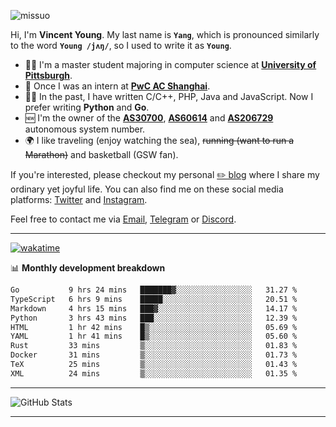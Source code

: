 <p align="left"> <img src="https://komarev.com/ghpvc/?username=missuo&label=Profile%20views&color=0e75b6&style=flat" alt="missuo" /> </p>


Hi, I'm **Vincent Young**. My last name is **`Yang`**, which is pronounced similarly to the word **`Young /jʌŋ/`**, so I used to write it as **`Young`**. 

-  👨‍🎓 I'm a master student majoring in computer science at [**University of Pittsburgh**](https://www.pitt.edu).
-  💼 Once I was an intern at **[PwC AC Shanghai](https://www.linkedin.com/company/pwc-ac-shanghai/)**.
-  👨‍💻 In the past, I have written C/C++, PHP, Java and JavaScript. Now I prefer writing **Python** and **Go**.
-  🆕 I'm the owner of the **[AS30700](https://bgp.tools/as/30700)**, **[AS60614](https://bgp.tools/as/60614)** and **[AS206729](https://bgp.tools/as/206729)** autonomous system number.
-  🌍 I like traveling (enjoy watching the sea), ~~running (want to run a Marathon)~~ and basketball (GSW fan).

If you're interested, please checkout my personal [✏️ blog](https://missuo.me/) where I share my ordinary yet joyful life. You can also find me on these social media platforms: [Twitter](https://twitter.com/m1ssuo) and [Instagram](https://www.instagram.com/missuo.me).

Feel free to contact me via <a href="mailto:i@yyt.moe">Email</a>, [Telegram](https://t.me/missuo) or [Discord](https://discordapp.com/users/missuo#7448).

-------

[![wakatime](https://wakatime.com/badge/user/c13cd961-40ca-417a-afb6-1f9ea8ac295c.svg)](https://wakatime.com/@missuo)

📊 **Monthly development breakdown**
<!--START_SECTION:waka-->

```txt
Go           9 hrs 24 mins   ███████▓░░░░░░░░░░░░░░░░░   31.27 %
TypeScript   6 hrs 9 mins    █████░░░░░░░░░░░░░░░░░░░░   20.51 %
Markdown     4 hrs 15 mins   ███▓░░░░░░░░░░░░░░░░░░░░░   14.17 %
Python       3 hrs 43 mins   ███░░░░░░░░░░░░░░░░░░░░░░   12.39 %
HTML         1 hr 42 mins    █▒░░░░░░░░░░░░░░░░░░░░░░░   05.69 %
YAML         1 hr 41 mins    █▒░░░░░░░░░░░░░░░░░░░░░░░   05.60 %
Rust         33 mins         ▒░░░░░░░░░░░░░░░░░░░░░░░░   01.83 %
Docker       31 mins         ▒░░░░░░░░░░░░░░░░░░░░░░░░   01.73 %
TeX          25 mins         ▒░░░░░░░░░░░░░░░░░░░░░░░░   01.43 %
XML          24 mins         ▒░░░░░░░░░░░░░░░░░░░░░░░░   01.35 %
```

<!--END_SECTION:waka-->

-------

![GitHub Stats](https://github-readme-stats-opal-alpha-76.vercel.app/api?username=missuo&show_icons=true&theme=transparent)

-------

